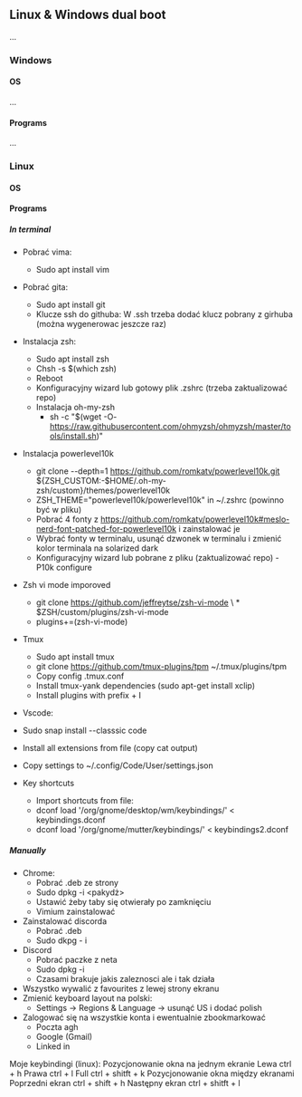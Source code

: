 
## Linux & Windows dual boot
...

### Windows

#### OS
...

#### Programs
...

### Linux

#### OS

#### Programs
##### In terminal
* Pobrać vima:
	* Sudo apt install vim
* Pobrać gita:
	* Sudo apt install git
	* Klucze ssh do githuba: W .ssh trzeba dodać klucz pobrany z girhuba (można wygenerowac jeszcze raz)
* Instalacja zsh:
	* Sudo apt install zsh
	* Chsh -s $(which zsh)
	* Reboot
	* Konfiguracyjny wizard lub gotowy plik .zshrc (trzeba zaktualizować repo)
	* Instalacja oh-my-zsh
		* sh -c "$(wget -O- https://raw.githubusercontent.com/ohmyzsh/ohmyzsh/master/tools/install.sh)"
* Instalacja powerlevel10k
	* git clone --depth=1 https://github.com/romkatv/powerlevel10k.git ${ZSH_CUSTOM:-$HOME/.oh-my-zsh/custom}/themes/powerlevel10k
	* ZSH_THEME="powerlevel10k/powerlevel10k" in ~/.zshrc (powinno być w pliku)
	* Pobrać 4 fonty z https://github.com/romkatv/powerlevel10k#meslo-nerd-font-patched-for-powerlevel10k i zainstalować je
	* Wybrać fonty w terminalu, usunąć dzwonek w terminalu i zmienić kolor terminala na solarized dark
	* Konfiguracyjny wizard lub pobrane z pliku (zaktualizować repo) - P10k configure

* Zsh vi mode imporoved
	* git clone https://github.com/jeffreytse/zsh-vi-mode \ * $ZSH/custom/plugins/zsh-vi-mode
	* plugins+=(zsh-vi-mode)

* Tmux
	* Sudo apt install tmux
	* git clone https://github.com/tmux-plugins/tpm ~/.tmux/plugins/tpm
	* Copy config .tmux.conf
	* Install tmux-yank dependencies (sudo apt-get install xclip)
	* Install plugins with prefix + I

* Vscode:
 * Sudo snap install --classsic code
 * Install all extensions from file (copy cat output)
 * Copy settings to ~/.config/Code/User/settings.json

* Key shortcuts
	* Import shortcuts from file:
	* dconf load '/org/gnome/desktop/wm/keybindings/' < keybindings.dconf
	* dconf load '/org/gnome/mutter/keybindings/' < keybindings2.dconf

##### Manually
* Chrome:
	* Pobrać .deb ze strony
	* Sudo dpkg -i <pakydż>
	* Ustawić żeby taby się otwierały po zamknięciu
	* Vimium zainstalować
* Zainstalować discorda
	* Pobrać .deb
	* Sudo dkpg - i <paczka>
* Discord
	* Pobrać paczke z neta
	* Sudo dpkg -i <paczka>
	* Czasami brakuje jakis zaleznosci ale i tak działa
* Wszystko wywalić z favourites z lewej strony ekranu
* Zmienić keyboard layout na polski:
	* Settings -> Regions & Language -> usunąć US i dodać polish
* Zalogować się na wszystkie konta i ewentualnie zbookmarkować
	*	Poczta agh
	*	Google (Gmail)
	*	Linked in

Moje keybindingi (linux):
Pozycjonowanie okna na jednym ekranie
Lewa ctrl + h
Prawa ctrl + l
Full ctrl + shitft + k
Pozycjonowanie okna między ekranami
Poprzedni ekran ctrl + shift + h
Następny ekran ctrl + shitft + l
